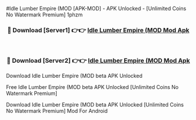 #Idle Lumber Empire (MOD [APK-MOD] - APK Unlocked - [Unlimited Coins No Watermark Premium] 1phzm



<div align="center">

<h3>🔴 Download [Server1] 👉👉 <a href="https://momento.my/?title=Idle_Lumber_Empire_(MOD">Idle Lumber Empire (MOD Mod Apk</a></h3><br>

<h3>🔴 Download [Server2] 👉👉 <a href="https://momento.my/?title=Idle_Lumber_Empire_(MOD">Idle Lumber Empire (MOD Mod Apk</a></h3>
</div>



Download Idle Lumber Empire (MOD beta APK Unlocked

Free Idle Lumber Empire (MOD beta APK Unlocked [Unlimited Coins No Watermark Premium]

Download Idle Lumber Empire (MOD beta APK Unlocked [Unlimited Coins No Watermark Premium] Mod For Android

